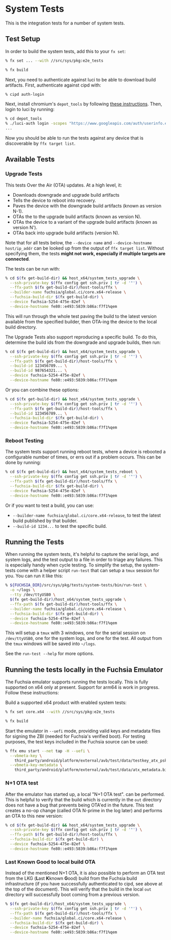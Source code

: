 # System Tests

This is the integration tests for a number of system tests.

## Test Setup

In order to build the system tests, add this to your `fx set`:

```sh
% fx set ... --with //src/sys/pkg:e2e_tests

% fx build
```

Next, you need to authenticate against luci to be able to download build
artifacts. First, authenticate against cipd with:

```sh
% cipd auth-login
```

Next, install chromium's `depot_tools` by following
[these instructions](https://commondatastorage.googleapis.com/chrome-infra-docs/flat/depot_tools/docs/html/depot_tools_tutorial.html).
Then, login to luci by running:

```sh
% cd depot_tools
% ./luci-auth login -scopes "https://www.googleapis.com/auth/userinfo.email https://www.googleapis.com/auth/devstorage.read_write"
...
```

Now you should be able to run the tests against any device that is discoverable
by `ffx target list`.

## Available Tests

### Upgrade Tests

This tests Over the Air (OTA) updates. At a high level, it:

* Downloads downgrade and upgrade build artifacts
* Tells the device to reboot into recovery.
* Paves the device with the downgrade build artifacts (known as version N-1).
* OTAs the to the upgrade build artifacts (known as version N).
* OTAs the device to a variant of the upgrade build artifacts (known as version
  N').
* OTAs back into upgrade build artifacts (version N).

Note that for all tests below, the `--device name` and `--device-hostname
host/ip_addr` can be looked up from the output of `ffx target list`.
Without specifying them, the tests **might not work, especially if multiple
targets are connected**.

The tests can be run with:

```sh
% cd $(fx get-build-dir) && host_x64/system_tests_upgrade \
  --ssh-private-key $(ffx config get ssh.priv | tr -d '"') \
  --ffx-path $(fx get-build-dir)/host-tools/ffx \
  --builder-name fuchsia/global.ci/core.x64-release \
  --fuchsia-build-dir $(fx get-build-dir) \
  --device fuchsia-5254-475e-82ef \
  --device-hostname fe80::e493:5839:b86a:f7f1%qem
```

This will run through the whole test paving the build to the latest version
available from the specified builder, then OTA-ing the device to the local build
directory.

The Upgrade Tests also support reproducing a specific build. To do this,
determine the build ids from the downgrade and upgrade builds, then run:

```sh
% cd $(fx get-build-dir) && host_x64/system_tests_upgrade \
  --ssh-private-key $(ffx config get ssh.priv | tr -d '"') \
  --ffx-path $(fx get-build-dir)/host-tools/ffx \
  --build-id 123456789... \
  --build-id 987654321... \
  --device fuchsia-5254-475e-82ef \
  --device-hostname fe80::e493:5839:b86a:f7f1%qem
```

Or you can combine these options:

```sh
% cd $(fx get-build-dir) && host_x64/system_tests_upgrade \
  --ssh-private-key $(ffx config get ssh.priv | tr -d '"') \
  --ffx-path $(fx get-build-dir)/host-tools/ffx \
  --build-id 123456789... \
  --fuchsia-build-dir $(fx get-build-dir) \
  --device fuchsia-5254-475e-82ef \
  --device-hostname fe80::e493:5839:b86a:f7f1%qem
```

### Reboot Testing

The system tests support running reboot tests, where a device is rebooted a
configurable number of times, or errs out if a problem occurs. This
can be done by running:

```sh
% cd $(fx get-build-dir) && host_x64/system_tests_reboot \
  --ssh-private-key $(ffx config get ssh.priv | tr -d '"') \
  --ffx-path $(fx get-build-dir)/host-tools/ffx \
  --fuchsia-build-dir $(fx get-build-dir) \
  --device fuchsia-5254-475e-82ef \
  --device-hostname fe80::e493:5839:b86a:f7f1%qem
```

Or if you want to test a build, you can use:

* `--builder-name fuchsia/global.ci/core.x64-release`, to test
  the latest build published by that builder.
* `--build-id 1234...` to test the specific build.

## Running the Tests

When running the system tests, it's helpful to capture the serial logs, and
system logs, and the test output to a file in order to triage any failures. This
is especially handy when cycle testing. To simplify the setup, the system-tests
come with a helper script `run-test` that can setup a `tmux` session
for you. You can run it like this:

```sh
% ${FUCHSIA_DIR}/src/sys/pkg/tests/system-tests/bin/run-test \
  -o ~/logs \
  --tty /dev/ttyUSB0 \
  $(fx get-build-dir)/host_x64/system_tests_upgrade \
  --ffx-path $(fx get-build-dir)/host-tools/ffx \
  --builder-name fuchsia/global.ci/core.x64-release \
  --fuchsia-build-dir $(fx get-build-dir) \
  --device fuchsia-5254-475e-82ef \
  --device-hostname fe80::e493:5839:b86a:f7f1%qem
```

This will setup a `tmux` with 3 windows, one for the serial session on
`/dev/ttyUSB0`, one for the system logs, and one for the test. All output from
the `tmux` windows will be saved into `~/logs`.

See the `run-test --help` for more options.

## Running the tests locally in the Fuchsia Emulator

The Fuchsia emulator supports running the tests locally. This is fully supported
on x64 only at present. Support for arm64 is work in progress. Follow these
instructions:

Build a supported x64 product with enabled system tests:

```sh
% fx set core.x64 --with //src/sys/pkg:e2e_tests

% fx build
```

Start the emulator in `--uefi` mode, providing valid keys and metadata files for
signing the ZBI (needed for Fuchsia's verified boot). For testing purposes, the
test keys included in the Fuchsia source can be used:

```sh
% ffx emu start --net tap -H --uefi \
  --vbmeta-key \
    third_party/android/platform/external/avb/test/data/testkey_atx_psk.pem \
  --vbmeta-key-metadata \
    third_party/android/platform/external/avb/test/data/atx_metadata.bin
```

### N+1 OTA test

After the emulator has started up, a local "N+1 OTA test". can be performed.
This is helpful to verify that the build which is currently in the `out`
directory does not have a bug that prevents being OTA'ed in the future.
This test creates a no-op change (called OTA N-prime in the log later) and
performs an OTA to this new version:

```sh
% cd $(fx get-build-dir) && host_x64/system_tests_upgrade \
  --ssh-private-key $(ffx config get ssh.priv | tr -d '"') \
  --ffx-path $(fx get-build-dir)/host-tools/ffx \
  --fuchsia-build-dir $(fx get-build-dir) \
  --device fuchsia-5254-475e-82ef \
  --device-hostname fe80::e493:5839:b86a:f7f1%qem
```

### Last Known Good to local build OTA

Instead of the mentioned N+1 OTA, it is also possible to perform an OTA test
from the LKG (**L**ast **K**known **G**ood) build from the Fuchsia build
infrastructure (if you have successfully authenticated to cipd, see above at
the top of the document). This will verify that the build in the local `out`
directory will successfully boot coming from a previous version.

```sh
% $(fx get-build-dir)/host_x64/system_tests_upgrade \
  --ssh-private-key $(ffx config get ssh.priv | tr -d '"') \
  --ffx-path $(fx get-build-dir)/host-tools/ffx \
  --builder-name fuchsia/global.ci/core.x64-release \
  --fuchsia-build-dir $(fx get-build-dir) \
  --device fuchsia-5254-475e-82ef \
  --device-hostname fe80::e493:5839:b86a:f7f1%qem
```